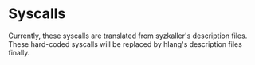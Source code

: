 # Syscalls
Currently, these syscalls are translated from syzkaller's description files.
These hard-coded syscalls will be replaced by hlang's description files finally.
